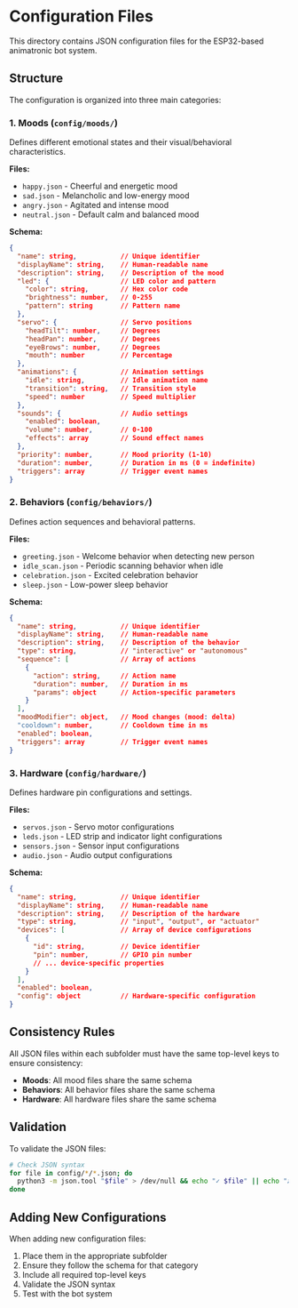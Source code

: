 # Configuration Files

This directory contains JSON configuration files for the ESP32-based animatronic bot system.

## Structure

The configuration is organized into three main categories:

### 1. Moods (`config/moods/`)

Defines different emotional states and their visual/behavioral characteristics.

**Files:**
- `happy.json` - Cheerful and energetic mood
- `sad.json` - Melancholic and low-energy mood
- `angry.json` - Agitated and intense mood
- `neutral.json` - Default calm and balanced mood

**Schema:**
```json
{
  "name": string,           // Unique identifier
  "displayName": string,    // Human-readable name
  "description": string,    // Description of the mood
  "led": {                  // LED color and pattern
    "color": string,        // Hex color code
    "brightness": number,   // 0-255
    "pattern": string       // Pattern name
  },
  "servo": {                // Servo positions
    "headTilt": number,     // Degrees
    "headPan": number,      // Degrees
    "eyeBrows": number,     // Degrees
    "mouth": number         // Percentage
  },
  "animations": {           // Animation settings
    "idle": string,         // Idle animation name
    "transition": string,   // Transition style
    "speed": number         // Speed multiplier
  },
  "sounds": {               // Audio settings
    "enabled": boolean,
    "volume": number,       // 0-100
    "effects": array        // Sound effect names
  },
  "priority": number,       // Mood priority (1-10)
  "duration": number,       // Duration in ms (0 = indefinite)
  "triggers": array         // Trigger event names
}
```

### 2. Behaviors (`config/behaviors/`)

Defines action sequences and behavioral patterns.

**Files:**
- `greeting.json` - Welcome behavior when detecting new person
- `idle_scan.json` - Periodic scanning behavior when idle
- `celebration.json` - Excited celebration behavior
- `sleep.json` - Low-power sleep behavior

**Schema:**
```json
{
  "name": string,           // Unique identifier
  "displayName": string,    // Human-readable name
  "description": string,    // Description of the behavior
  "type": string,           // "interactive" or "autonomous"
  "sequence": [             // Array of actions
    {
      "action": string,     // Action name
      "duration": number,   // Duration in ms
      "params": object      // Action-specific parameters
    }
  ],
  "moodModifier": object,   // Mood changes (mood: delta)
  "cooldown": number,       // Cooldown time in ms
  "enabled": boolean,
  "triggers": array         // Trigger event names
}
```

### 3. Hardware (`config/hardware/`)

Defines hardware pin configurations and settings.

**Files:**
- `servos.json` - Servo motor configurations
- `leds.json` - LED strip and indicator light configurations
- `sensors.json` - Sensor input configurations
- `audio.json` - Audio output configurations

**Schema:**
```json
{
  "name": string,           // Unique identifier
  "displayName": string,    // Human-readable name
  "description": string,    // Description of the hardware
  "type": string,           // "input", "output", or "actuator"
  "devices": [              // Array of device configurations
    {
      "id": string,         // Device identifier
      "pin": number,        // GPIO pin number
      // ... device-specific properties
    }
  ],
  "enabled": boolean,
  "config": object          // Hardware-specific configuration
}
```

## Consistency Rules

All JSON files within each subfolder must have the same top-level keys to ensure consistency:

- **Moods**: All mood files share the same schema
- **Behaviors**: All behavior files share the same schema
- **Hardware**: All hardware files share the same schema

## Validation

To validate the JSON files:

```bash
# Check JSON syntax
for file in config/*/*.json; do
  python3 -m json.tool "$file" > /dev/null && echo "✓ $file" || echo "✗ $file"
done
```

## Adding New Configurations

When adding new configuration files:

1. Place them in the appropriate subfolder
2. Ensure they follow the schema for that category
3. Include all required top-level keys
4. Validate the JSON syntax
5. Test with the bot system
